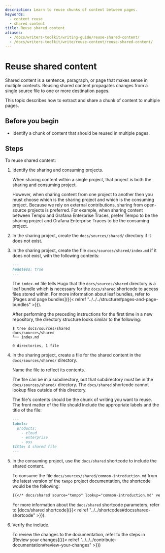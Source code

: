 ```yaml
---
description: Learn to reuse chunks of content between pages.
keywords:
  - content reuse
  - shared content
title: Reuse shared content
aliases:
  - /docs/writers-toolkit/writing-guide/reuse-shared-content/
  - /docs/writers-toolkit/write/reuse-content/reuse-shared-content/
---
```


# Reuse shared content

Shared content is a sentence, paragraph, or page that makes sense in multiple contexts.
Reusing shared content propagates changes from a single source file to one or more destination pages.

This topic describes how to extract and share a chunk of content to multiple pages.

## Before you begin

- Identify a chunk of content that should be reused in multiple pages.

## Steps

To reuse shared content:

1. Identify the sharing and consuming projects.

   When sharing content within a single project, that project is both the sharing and consuming project.

   However, when sharing content from one project to another then you must choose which is the sharing project and which is the consuming project.
   Because we rely on external contributions, sharing from open-source projects is preferred.
   For example, when sharing content between Tempo and Grafana Enterprise Traces, prefer Tempo to be the sharing project and Grafana Enterprise Traces to be the consuming project.

1. In the sharing project, create the `docs/sources/shared/` directory if it does not exist.

1. In the sharing project, create the file `docs/sources/shared/index.md` if it does not exist, with the following contents:

   ```markdown
   ---
   headless: true
   ---
   ```

   The `index.md` file tells Hugo that the `docs/sources/shared` directory is a leaf bundle which is necessary for the `docs/shared` shortcode to access files stored within.
   For more information about leaf bundles, refer to [Pages and page bundles]({{< relref "../../../structure#pages-and-page-bundles" >}}).

   After performing the preceding instructions for the first time in a new repository, the directory structure looks similar to the following:

   ```console
   $ tree docs/sources/shared
   docs/sources/shared
   └── index.md

   0 directories, 1 file
   ```

1. In the sharing project, create a file for the shared content in the `docs/sources/shared/` directory.

   Name the file to reflect its contents.

   The file can be in a subdirectory, but that subdirectory must be in the `docs/sources/shared/` directory.
   The `docs/shared` shortcode cannot lookup files outside of this directory.

   The file's contents should be the chunk of writing you want to reuse. The front matter of the file should include the appropriate labels and the title of the file:

   ```markdown
   ---
   labels:
     products:
       - cloud
       - enterprise
       - oss
   title: A shared file
   ---
   ```

1. In the consuming project, use the `docs/shared` shortcode to include the shared content.

   To consume the file `docs/sources/shared/common-introduction.md` from the latest version of the `tempo` project documentation, the shortcode would be the following:

   ```markdown
   {{</* docs/shared source="tempo" lookup="common-introduction.md" version="latest" */>}}
   ```

   For more information about the `docs/shared` shortcode parameters, refer to [docs/shared shortcode]({{< relref "../../shortcodes#docsshared-shortcode" >}}).

1. Verify the include.

   To review the changes to the documentation, refer to the steps in [Review your changes]({{< relref "../../../contribute-documentation#review-your-changes" >}})
